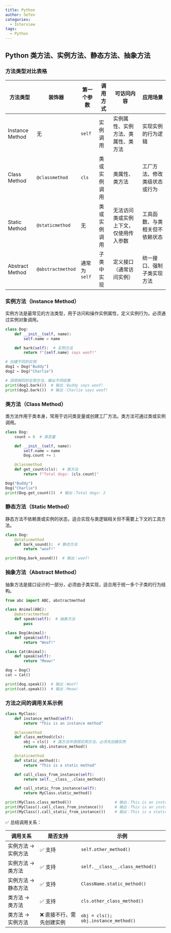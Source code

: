 ```yaml
---
title: Python
author: Se7en
categories:
  - Interview
tags:
  - Python
---
```


## Python 类方法、实例方法、静态方法、抽象方法

### 方法类型对比表格

| 方法类型            | 装饰器               | 第一个参数      | 调用方式   | 可访问内容               | 应用场景            |
| --------------- | ----------------- | ---------- | ------ | ------------------- | --------------- |
| Instance Method | 无                 | `self`     | 实例调用   | 实例属性、实例方法、类属性、类方法   | 实现实例的行为逻辑       |
| Class Method    | `@classmethod`    | `cls`      | 类或实例调用 | 类属性、类方法             | 工厂方法、修改类级状态或行为  |
| Static Method   | `@staticmethod`   | 无          | 类或实例调用 | 无法访问类或实例上下文，仅使用传入参数 | 工具函数、与类相关但不依赖状态 |
| Abstract Method | `@abstractmethod` | 通常为 `self` | 子类中实现  | 定义接口（通常访问实例）        | 统一接口、强制子类实现方法   |

### 实例方法（Instance Method）

实例方法是最常见的方法类型，用于访问和操作实例属性，定义实例行为。必须通过实例对象调用。

```python
class Dog:
    def __init__(self, name):
        self.name = name

    def bark(self):  # 实例方法
        return f"{self.name} says woof!"

# 创建不同的实例
dog1 = Dog("Buddy")
dog2 = Dog("Charlie")

# 调用相同的实例方法，输出不同结果
print(dog1.bark())  # 输出：Buddy says woof!
print(dog2.bark())  # 输出：Charlie says woof!
```

### 类方法（Class Method）

类方法作用于类本身，常用于访问类变量或创建工厂方法。类方法可通过类或实例调用。

```python
class Dog:
    count = 0  # 类变量

    def __init__(self, name):
        self.name = name
        Dog.count += 1

    @classmethod
    def get_count(cls):  # 类方法
        return f"Total dogs: {cls.count}"

Dog("Buddy")
Dog("Charlie")
print(Dog.get_count())  # 输出：Total dogs: 2
```

### 静态方法（Static Method）

静态方法不依赖类或实例的状态，适合实现与类逻辑相关但不需要上下文的工具方法。

```python
class Dog:
    @staticmethod
    def bark_sound():  # 静态方法
        return "woof!"

print(Dog.bark_sound())  # 输出：woof!
```

### 抽象方法（Abstract Method）

抽象方法是接口设计的一部分，必须由子类实现，适合用于统一多个子类的行为结构。

```python
from abc import ABC, abstractmethod

class Animal(ABC):
    @abstractmethod
    def speak(self):  # 抽象方法
        pass

class Dog(Animal):
    def speak(self):
        return "Woof!"

class Cat(Animal):
    def speak(self):
        return "Meow!"

dog = Dog()
cat = Cat()

print(dog.speak())  # 输出：Woof!
print(cat.speak())  # 输出：Meow!
```

### 方法之间的调用关系示例

```python
class MyClass:
    def instance_method(self):
        return "This is an instance method"

    @classmethod
    def class_method(cls):
        obj = cls()  # 类方法中调用实例方法，必须先创建实例
        return obj.instance_method()

    @staticmethod
    def static_method():
        return "This is a static method"

    def call_class_from_instance(self):
        return self.__class__.class_method()

    def call_static_from_instance(self):
        return MyClass.static_method()

print(MyClass.class_method())                   # 输出：This is an instance method
print(MyClass().call_class_from_instance())     # 输出：This is an instance method
print(MyClass().call_static_from_instance())    # 输出：This is a static method
```

✅ 总结调用关系：

| 调用关系        | 是否支持          | 示例                                   |
| ----------- | ------------- | ------------------------------------ |
| 实例方法 → 实例方法 | ✅ 支持          | `self.other_method()`                |
| 实例方法 → 类方法  | ✅ 支持          | `self.__class__.class_method()`      |
| 实例方法 → 静态方法 | ✅ 支持          | `ClassName.static_method()`          |
| 类方法 → 类方法   | ✅ 支持          | `cls.other_class_method()`           |
| 类方法 → 实例方法  | ❌ 直接不行，需先创建实例 | `obj = cls(); obj.instance_method()` |
